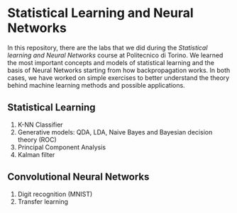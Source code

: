 # Statistical Learning and Neural Networks
In this repository, there are the labs that we did during the *Statistical learning and Neural Networks* course at Politecnico di Torino. We learned the most important concepts and models of statistical learning and the basis of Neural Networks starting from how backpropagation works. In both cases, we have worked on simple exercises to better understand the theory behind machine learning methods and possible applications.
## Statistical Learning
1. K-NN Classifier
2. Generative models: QDA, LDA, Naive Bayes and Bayesian decision theory (ROC)
3. Principal Component Analysis
4. Kalman filter

## Convolutional Neural Networks
1. Digit recognition (MNIST)
2. Transfer learning
